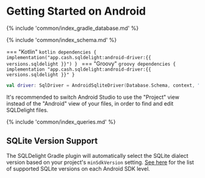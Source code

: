 # Getting Started on Android

{% include 'common/index_gradle_database.md' %}

{% include 'common/index_schema.md' %}

=== "Kotlin"
    ```kotlin
    dependencies {
      implementation("app.cash.sqldelight:android-driver:{{ versions.sqldelight }}")
    }
    ```
=== "Groovy"
    ```groovy
    dependencies {
      implementation "app.cash.sqldelight:android-driver:{{ versions.sqldelight }}"
    }
    ```
```kotlin
val driver: SqlDriver = AndroidSqliteDriver(Database.Schema, context, "test.db")
```

It's recommended to switch Android Studio to use the "Project" view instead of the "Android" view of
your files, in order to find and edit SQLDelight files.

{% include 'common/index_queries.md' %}

## SQLite Version Support

The SQLDelight Gradle plugin will automatically select the SQLite dialect version based on your project's 
`minSdkVersion` setting. [See here](https://developer.android.com/reference/android/database/sqlite/package-summary) for 
the list of supported SQLite versions on each Android SDK level.
